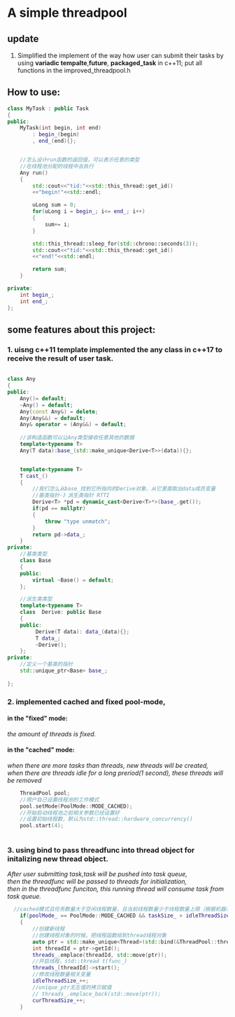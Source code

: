 # A simple threadpool
## update
1. Simplified the implement of the way how user can submit their tasks by  using **variadic tempalte**,**future**, **packaged_task** in c++11; 
put all functions in the improved_threadpool.h
## How to use:
```c++
class MyTask : public Task
{
public:
    MyTask(int begin, int end)
        : begin_(begin)
        , end_(end){};


    //怎么设计run函数的返回值，可以表示任意的类型
    //在线程池分配的线程中去执行
    Any run()
    {
        std::cout<<"tid:"<<std::this_thread::get_id()
        <<"begin!"<<std::endl;

        uLong sum = 0;
        for(uLong i = begin_; i<= end_; i++)
        {
            sum+= i;
        }

        std::this_thread::sleep_for(std::chrono::seconds(3));
        std::cout<<"tid:"<<std::this_thread::get_id()
        <<"end!"<<std::endl;

        return sum;
    }

private:
    int begin_;
    int end_;    
};
```

## some features about this project:

### 1. uisng c++11 template  implemented the any class in c++17 to receive the result of user task.

```c++

class Any
{
public:
    Any()= default;
    ~Any() = default;
    Any(const Any&) = delete;
    Any(Any&&) = default;
    Any& operator = (Any&&) = default;
    
    //该构造函数可以让Any类型接收任意其他的数据
    template<typename T>
    Any(T data):base_(std::make_unique<Derive<T>>(data)){};


    template<typename T>
    T cast_()
    {
        //我们怎么从base_找到它所指向的Derive对象，从它里面取出data成员变量
        //基类指针-》派生类指针 RTTI
        Derive<T> *pd = dynamic_cast<Derive<T>*>(base_.get());
        if(pd == nullptr)
        {
            throw "type unmatch";
        }
        return pd->data_;
    }
private:
    //基类类型
    class Base
    {
    public:
        virtual ~Base() = default; 
    };

    //派生类类型
    template<typename T> 
    class  Derive: public Base
    {        
    public:
         Derive(T data): data_(data){};
         T data_;
         ~Derive();
    };
private:
    //定义一个基类的指针
    std::unique_ptr<Base> base_;
    
};

```

### 2. implemented cached and fixed pool-mode,  
   #### in the "fixed" mode: 
   *the amount of threads is fixed.*   
   #### in the "cached" mode:   
   *when there are more tasks than threads, new threads will be created,*  
    *when there are threads idle for a long preriod(1 second), these threads will be removed* 
 
```c++
    ThreadPool pool;
    //用户自己设置线程池的工作模式
    pool.setMode(PoolMode::MODE_CACHED);
    //开始启动线程池之前相关参数已经设置好
    //设置初始线程数，默认为std::thread::hardware_concurrency()
    pool.start(4);
  
```


### 3. using bind to pass threadfunc into thread object for initalizing new thread object.   
   *After user submitting task,task will be pushed into task queue,*  
    *then the threadfunc will be passed to threads for initialization,*   
    *then in the threadfunc funciton, this running thread will consume task from task queue.*  
    
```c++
  //cached模式且任务数量大于空闲线程数量，且当前线程数量少于线程数量上限（根据机器来定）
    if(poolMode_ == PoolMode::MODE_CACHED && taskSize_ > idleThreadSize_ && curThreadSize_< threadSizeThreshHold_)
    {
        //创建新线程
        //创建线程对象的时候，把线程函数给到thread线程对象
        auto ptr = std::make_unique<Thread>(std::bind(&ThreadPool::threadFunc, this, std::placeholders::_1));
        int threadId = ptr->getId();
        threads_.emplace(threadId, std::move(ptr));
        //开启线程，std::thread t(func_)
        threads_[threadId]->start();
        //修改线程数量相关变量
        idleThreadSize_++;
        //unique_ptr无左值的拷贝赋值
        // threads_.emplace_back(std::move(ptr));
        curThreadSize_++;
    }
```
  
  

